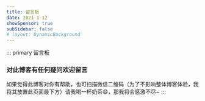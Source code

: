 ```yaml
---
title: 留言板
date: 2021-1-12
showSponsor: true
subSidebar: false
# layout: DynamicBackground
---
```


<ClientOnly>
  <DynamicBackground/>
</ClientOnly>

::: primary 留言板

### 对此博客有任何疑问欢迎留言

如果觉得此博客对你有帮助，也可扫描微信二维码（为了不影响整体博客体验，我将其放置此页面最下方）请我喝一杯奶茶:smile:，那我将会感激不尽~
:::
